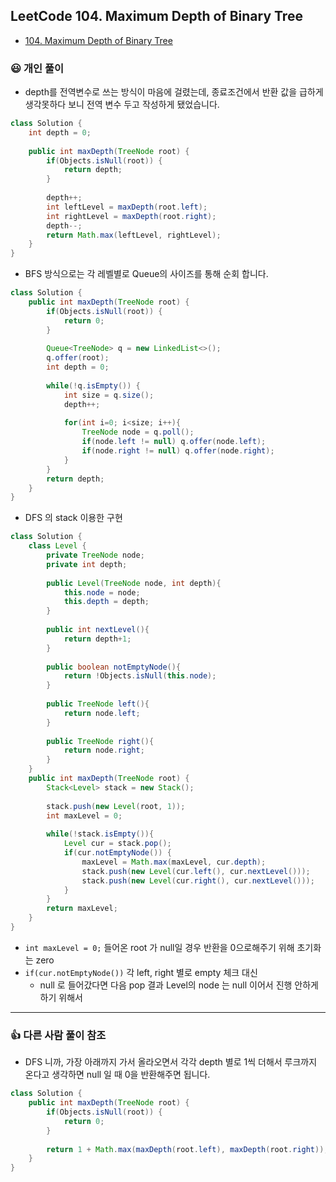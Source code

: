 ## LeetCode 104. Maximum Depth of Binary Tree

- [104. Maximum Depth of Binary Tree](https://leetcode.com/problems/maximum-depth-of-binary-tree/)


### 😃 개인 풀이


- depth를 전역변수로 쓰는 방식이 마음에 걸렸는데, 종료조건에서 반환 값을 급하게 생각못하다 보니 전역 변수 두고 작성하게 됐었습니다. 
``` java
class Solution {
    int depth = 0;
    
    public int maxDepth(TreeNode root) {
        if(Objects.isNull(root)) {
            return depth;
        }
        
        depth++;
        int leftLevel = maxDepth(root.left);
        int rightLevel = maxDepth(root.right);
        depth--;
        return Math.max(leftLevel, rightLevel);
    }
}
```



- BFS 방식으로는 각 레벨별로 Queue의 사이즈를 통해 순회 합니다.

``` java
class Solution {
    public int maxDepth(TreeNode root) {
        if(Objects.isNull(root)) {
            return 0;
        }
        
        Queue<TreeNode> q = new LinkedList<>();
        q.offer(root);
        int depth = 0;
        
        while(!q.isEmpty()) {
            int size = q.size();
            depth++;
            
            for(int i=0; i<size; i++){
                TreeNode node = q.poll();
                if(node.left != null) q.offer(node.left);
                if(node.right != null) q.offer(node.right);
            }
        }
        return depth;
    }
}
```



- DFS 의 stack 이용한 구현


``` java
class Solution {
    class Level {
        private TreeNode node;
        private int depth;
        
        public Level(TreeNode node, int depth){
            this.node = node;
            this.depth = depth;
        }
        
        public int nextLevel(){
            return depth+1;
        }
        
        public boolean notEmptyNode(){
            return !Objects.isNull(this.node);
        }
        
        public TreeNode left(){
            return node.left;
        }
        
        public TreeNode right(){
            return node.right;
        }
    }
    public int maxDepth(TreeNode root) {
        Stack<Level> stack = new Stack();
        
        stack.push(new Level(root, 1));
        int maxLevel = 0;
        
        while(!stack.isEmpty()){
            Level cur = stack.pop();
            if(cur.notEmptyNode()) {
                maxLevel = Math.max(maxLevel, cur.depth);
                stack.push(new Level(cur.left(), cur.nextLevel()));
                stack.push(new Level(cur.right(), cur.nextLevel()));
            }
        }
        return maxLevel;
    }
}
```
- `int maxLevel = 0;` 들어온 root 가 null일 경우 반환을 0으로해주기 위해 초기화는 zero
- `if(cur.notEmptyNode())` 각 left, right 별로 empty 체크 대신
    - null 로 들어갔다면 다음 pop 결과 Level의 node 는 null 이어서 진행 안하게 하기 위해서


---

### 👍 다른 사람 풀이 참조

- DFS 니까, 가장 아래까지 가서 올라오면서 각각 depth 별로 1씩 더해서 루크까지 온다고 생각하면 null 일 때 0을 반환해주면 됩니다.

``` java
class Solution {
    public int maxDepth(TreeNode root) {
        if(Objects.isNull(root)) {
            return 0;
        }
        
        return 1 + Math.max(maxDepth(root.left), maxDepth(root.right));
    }
}
```
